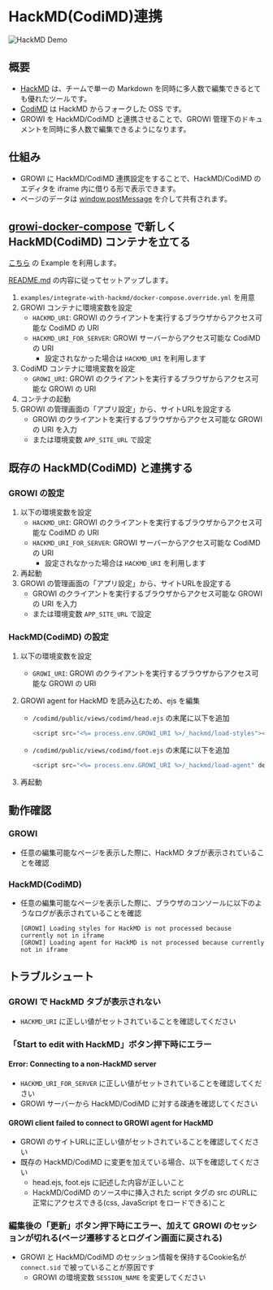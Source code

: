 # HackMD(CodiMD)連携

<img :src="$withBase('/assets/images/hackmd-demo.gif')" alt="HackMD Demo">

## 概要

- [HackMD](https://hackmd.io) は、チームで単一の Markdown を同時に多人数で編集できるとても優れたツールです。
- [CodiMD](https://github.com/hackmdio/codimd) は HackMD からフォークした OSS です。
- GROWI を HackMD/CodiMD と連携させることで、GROWI 管理下のドキュメントを同時に多人数で編集できるようになります。

## 仕組み

- GROWI に HackMD/CodiMD 連携設定をすることで、HackMD/CodiMD のエディタを iframe 内に借りる形で表示できます。
- ページのデータは [window.postMessage](https://developer.mozilla.org/ja/docs/Web/API/Window/postMessage) を介して共有されます。


## [growi-docker-compose](/ja/admin-guide/getting-started/docker-compose.html) で新しく HackMD(CodiMD) コンテナを立てる

[こちら](https://github.com/growilabs/growi-docker-compose/tree/master/examples/integrate-with-hackmd) の Example を利用します。

[README.md](https://github.com/growilabs/growi-docker-compose/blob/master/examples/integrate-with-hackmd/README.md) の内容に従ってセットアップします。

1. `examples/integrate-with-hackmd/docker-compose.override.yml` を用意
2. GROWI コンテナに環境変数を設定
    - `HACKMD_URI`: GROWI のクライアントを実行するブラウザからアクセス可能な CodiMD の URI
    - `HACKMD_URI_FOR_SERVER`: GROWI サーバーからアクセス可能な CodiMD の URI
        - 設定されなかった場合は `HACKMD_URI` を利用します
3. CodiMD コンテナに環境変数を設定
    - `GROWI_URI`: GROWI のクライアントを実行するブラウザからアクセス可能な GROWI の URI
4. コンテナの起動
5. GROWI の管理画面の「アプリ設定」から、サイトURLを設定する
    - GROWI のクライアントを実行するブラウザからアクセス可能な GROWI の URI を入力
    - または環境変数 `APP_SITE_URL` で設定

## 既存の HackMD(CodiMD) と連携する

### GROWI の設定

1. 以下の環境変数を設定
    - `HACKMD_URI`: GROWI のクライアントを実行するブラウザからアクセス可能な CodiMD の URI
    - `HACKMD_URI_FOR_SERVER`: GROWI サーバーからアクセス可能な CodiMD の URI
        - 設定されなかった場合は `HACKMD_URI` を利用します
2. 再起動
3. GROWI の管理画面の「アプリ設定」から、サイトURLを設定する
    - GROWI のクライアントを実行するブラウザからアクセス可能な GROWI の URI を入力
    - または環境変数 `APP_SITE_URL` で設定

### HackMD(CodiMD) の設定

1. 以下の環境変数を設定
    - `GROWI_URI`: GROWI のクライアントを実行するブラウザからアクセス可能な GROWI の URI
2. GROWI agent for HackMD を読み込むため、ejs を編集
    - `/codimd/public/views/codimd/head.ejs` の末尾に以下を追加

        ```javascript
        <script src="<%= process.env.GROWI_URI %>/_hackmd/load-styles"></script>
        ```

    - `/codimd/public/views/codimd/foot.ejs` の末尾に以下を追加

        ```javascript
        <script src="<%= process.env.GROWI_URI %>/_hackmd/load-agent" defer></script>
        ```

3. 再起動

## 動作確認

### GROWI

- 任意の編集可能なページを表示した際に、HackMD タブが表示されていることを確認

### HackMD(CodiMD)

- 任意の編集可能なページを表示した際に、ブラウザのコンソールに以下のようなログが表示されていることを確認

    ```
    [GROWI] Loading styles for HackMD is not processed because currently not in iframe
    [GROWI] Loading agent for HackMD is not processed because currently not in iframe
    ```

## トラブルシュート

### GROWI で HackMD タブが表示されない

- `HACKMD_URI` に正しい値がセットされていることを確認してください

### 「Start to edit with HackMD」ボタン押下時にエラー

#### Error: Connecting to a non-HackMD server

- `HACKMD_URI_FOR_SERVER` に正しい値がセットされていることを確認してください
- GROWI サーバーから HackMD/CodiMD に対する疎通を確認してください

#### GROWI client failed to connect to GROWI agent for HackMD

- GROWI のサイトURLに正しい値がセットされていることを確認してください
- 既存の HackMD/CodiMD に変更を加えている場合、以下を確認してください
  - head.ejs, foot.ejs に記述した内容が正しいこと
  - HackMD/CodiMD のソース中に挿入された script タグの src のURLに正常にアクセスできる(css, JavaScript をロードできる)こと

### 編集後の「更新」ボタン押下時にエラー、加えて GROWI のセッションが切れる(ページ遷移するとログイン画面に戻される)

- GROWI と HackMD/CodiMD のセッション情報を保持するCookie名が `connect.sid` で被っていることが原因です
  - GROWI の環境変数 `SESSION_NAME` を変更してください

